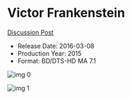 # Victor Frankenstein

[Discussion Post](https://www.avsforum.com/threads/bass-eq-for-filtered-movies.2995212/post-57273182)

* Release Date: 2016-03-08
* Production Year: 2015
* Format: BD/DTS-HD MA 7.1

![img 0](https://i.imgur.com/LEABtFv.jpg)

![img 1](https://i.imgur.com/ekTwjRw.jpg)

